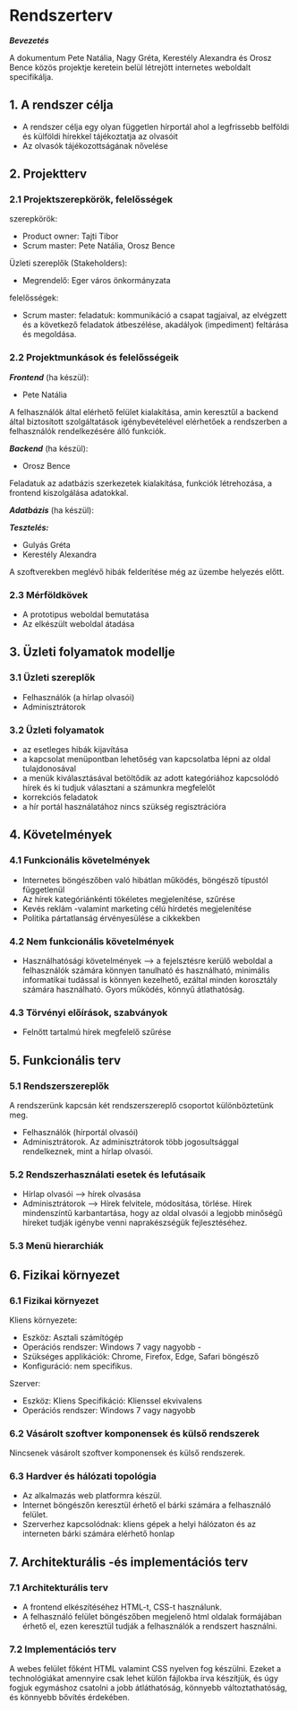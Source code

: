 # Rendszerterv
***Bevezetés***

A dokumentum Pete Natália, Nagy Gréta, Kerestély Alexandra és Orosz Bence közös projektje keretein belül létrejött internetes weboldalt specifikálja.

## 1. A rendszer célja
 - A rendszer célja egy olyan független hírportál ahol a legfrissebb belföldi és külföldi hírekkel tájékoztatja az olvasóit
 - Az olvasók tájékozottságának nővelése 
## 2. Projektterv 
### 2.1 Projektszerepkörök, felelősségek
szerepkörök:
- Product owner: Tajti Tibor 
- Scrum master: Pete Natália, Orosz Bence

Üzleti szereplők (Stakeholders):
- Megrendelő: Eger város önkormányzata

felelősségek: 
- Scrum master: feladatuk: kommunikáció a csapat tagjaival, az elvégzett és a következő feladatok átbeszélése, akadályok (impediment) feltárása és megoldása.
### 2.2 Projektmunkások és felelősségeik

***Frontend*** (ha készül):
- Pete Natália

A felhasználók által elérhető felület kialakítása, amin keresztűl a backend által biztosított szolgáltatások igénybevételével elérhetőek a rendszerben a felhasználók rendelkezésére álló funkciók.

***Backend*** (ha készül): 
- Orosz Bence 

Feladatuk az adatbázis szerkezetek kialakítása, funkciók létrehozása, a frontend kiszolgálása adatokkal.

***Adatbázis*** (ha készül):

***Tesztelés:***
- Gulyás Gréta
- Kerestély Alexandra 

A szoftverekben meglévő hibák felderítése még az üzembe helyezés előtt. 
### 2.3 Mérföldkövek

- A prototipus weboldal bemutatása
- Az elkészült weboldal átadása 
## 3. Üzleti folyamatok modellje
### 3.1 Üzleti szereplők
- Felhasználók (a hírlap olvasói)
- Adminisztrátorok 
### 3.2 Üzleti folyamatok 
- az esetleges hibák kijavítása 
- a kapcsolat menüpontban lehetőség van kapcsolatba lépni az oldal tulajdonosával
-	a menük kiválasztásával betöltődik az adott kategóriához kapcsolódó hírek és ki tudjuk választani a számunkra megfelelőt 
-	korrekciós feladatok
-	a hír portál használatához nincs szükség regisztrációra 
## 4. Követelmények
### 4.1 Funkcionális követelmények  
- Internetes böngészőben való hibátlan működés, böngésző típustól függetlenül
- Az hírek kategóriánkénti tökéletes megjelenítése, szűrése
- Kevés reklám -valamint marketing célú hírdetés megjelenítése
- Politika pártatlanság érvényesülése a cikkekben 
### 4.2 Nem funkcionális követelmények 
- Használhatósági követelmények --> a fejelsztésre kerülő weboldal a felhasználók számára könnyen tanulható és használható, minimális 
informatikai tudással is könnyen kezelhető, ezáltal minden korosztály számára használható. Gyors működés, könnyű átlathatóság. 
### 4.3 Törvényi előírások, szabványok
- Felnőtt tartalmú hírek  megfelelő szűrése
## 5. Funkcionális terv
### 5.1 Rendszerszereplők
A rendszerünk kapcsán két rendszerszereplő csoportot különböztetünk meg.
- Felhasználók (hírportál olvasói)
- Adminisztrátorok. Az adminisztrátorok több jogosultsággal rendelkeznek, mint a hírlap olvasói.
### 5.2 Rendszerhasználati esetek és lefutásaik 
- Hírlap olvasói --> hírek olvasása 
- Adminisztrátorok --> Hírek felvitele, módosítása, törlése. Hírek mindenszíntű karbantartása, hogy az oldal olvasói a legjobb minőségű híreket tudják igénybe venni naprakészségük fejlesztéséhez. 
### 5.3 Menü hierarchiák
## 6. Fizikai környezet
### 6.1 Fizikai környezet
Kliens környezete: 
- Eszköz: Asztali számítógép 
- Operációs rendszer: Windows 7 vagy nagyobb - 
- Szükséges applikációk: Chrome, Firefox, Edge, Safari böngésző 
- Konfiguráció: nem specifikus.

Szerver: 
- Eszköz: Kliens Specifikáció: Klienssel ekvivalens 
- Operációs rendszer: Windows 7 vagy nagyobb
### 6.2 Vásárolt szoftver komponensek és külső rendszerek
Nincsenek vásárolt szoftver komponensek és külső rendszerek. 
### 6.3 Hardver és hálózati topológia
- Az alkalmazás web platformra készül.
- Internet böngészőn keresztül érhető el bárki számára a felhasználó felület.
- Szerverhez kapcsolódnak: kliens gépek a helyi hálózaton és az interneten bárki számára elérhető honlap 
## 7. Architekturális -és implementációs terv
### 7.1 Architekturális terv
- A frontend elkészítéséhez HTML-t, CSS-t használunk.
- A felhasználó felület böngészőben megjelenő html oldalak formájában érhető el, ezen keresztül tudják a felhasználók a rendszert használni.
### 7.2 Implementációs terv
A webes felület főként HTML valamint CSS nyelven fog készülni. Ezeket a technológiákat amennyire csak lehet külön fájlokba írva készítjük, és úgy fogjuk egymáshoz csatolni a jobb átláthatóság, könnyebb változtathatóság, és könnyebb bővítés érdekében.
